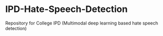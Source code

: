 # IPD-Hate-Speech-Detection
Repository for College IPD (Multimodal deep learning based hate speech detection)
